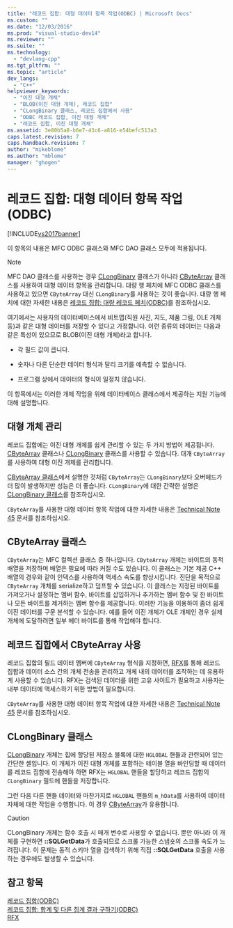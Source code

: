 ```yaml
---
title: "레코드 집합: 대형 데이터 항목 작업(ODBC) | Microsoft Docs"
ms.custom: ""
ms.date: "12/03/2016"
ms.prod: "visual-studio-dev14"
ms.reviewer: ""
ms.suite: ""
ms.technology: 
  - "devlang-cpp"
ms.tgt_pltfrm: ""
ms.topic: "article"
dev_langs: 
  - "C++"
helpviewer_keywords: 
  - "이진 대형 개체"
  - "BLOB(이진 대형 개체), 레코드 집합"
  - "CLongBinary 클래스, 레코드 집합에서 사용"
  - "ODBC 레코드 집합, 이진 대형 개체"
  - "레코드 집합, 이진 대형 개체"
ms.assetid: 3e80b5a8-b6e7-43c6-a816-e54befc513a3
caps.latest.revision: 7
caps.handback.revision: 7
author: "mikeblome"
ms.author: "mblome"
manager: "ghogen"
---
```

# 레코드 집합: 대형 데이터 항목 작업(ODBC)
[!INCLUDE[vs2017banner](../../assembler/inline/includes/vs2017banner.md)]

이 항목의 내용은 MFC ODBC 클래스와 MFC DAO 클래스 모두에 적용됩니다.  
  
> [!NOTE]
>  MFC DAO 클래스를 사용하는 경우 [CLongBinary](../../mfc/reference/clongbinary-class.md) 클래스가 아니라 [CByteArray](../../mfc/reference/cbytearray-class.md) 클래스를 사용하여 대형 데이터 항목을 관리합니다.  대량 행 페치에 MFC ODBC 클래스를 사용하고 있으면 `CByteArray` 대신 `CLongBinary`를 사용하는 것이 좋습니다.  대량 행 페치에 대한 자세한 내용은 [레코드 집합: 대량 레코드 페치\(ODBC\)](../../data/odbc/recordset-fetching-records-in-bulk-odbc.md)를 참조하십시오.  
  
 여기에서는 사용자의 데이터베이스에서 비트맵\(직원 사진, 지도, 제품 그림, OLE 개체 등\)과 같은 대형 데이터를 저장할 수 있다고 가정합니다.  이런 종류의 데이터는 다음과 같은 특성이 있으므로 BLOB\(이진 대형 개체\)라고 합니다.  
  
-   각 필드 값이 큽니다.  
  
-   숫자나 다른 단순한 데이터 형식과 달리 크기를 예측할 수 없습니다.  
  
-   프로그램 상에서 데이터의 형식이 일정치 않습니다.  
  
 이 항목에서는 이러한 개체 작업을 위해 데이터베이스 클래스에서 제공하는 지원 기능에 대해 설명합니다.  
  
##  <a name="_core_managing_large_objects"></a> 대형 개체 관리  
 레코드 집합에는 이진 대형 개체를 쉽게 관리할 수 있는 두 가지 방법이 제공됩니다.  [CByteArray](../../mfc/reference/cbytearray-class.md) 클래스나 [CLongBinary](../../mfc/reference/clongbinary-class.md) 클래스를 사용할 수 있습니다.  대개 `CByteArray`를 사용하여 대형 이진 개체를 관리합니다.  
  
 [CByteArray 클래스](#_core_the_cbytearray_class)에서 설명한 것처럼 `CByteArray`는 `CLongBinary`보다 오버헤드가 더 많이 발생하지만 성능은 더 좋습니다.  `CLongBinary`에 대한 간략한 설명은 [CLongBinary 클래스](#_core_the_clongbinary_class)를 참조하십시오.  
  
 `CByteArray`를 사용한 대형 데이터 항목 작업에 대한 자세한 내용은 [Technical Note 45](../../mfc/tn045-mfc-database-support-for-long-varchar-varbinary.md) 문서를 참조하십시오.  
  
##  <a name="_core_the_cbytearray_class"></a> CByteArray 클래스  
 `CByteArray`는 MFC 컬렉션 클래스 중 하나입니다.  `CByteArray` 개체는 바이트의 동적 배열을 저장하며 배열은 필요에 따라 커질 수도 있습니다.  이 클래스는 기본 제공 C\+\+ 배열의 경우와 같이 인덱스를 사용하여 액세스 속도를 향상시킵니다.  진단을 목적으로 `CByteArray` 개체를 serialize하고 덤프할 수 있습니다.  이 클래스는 지정된 바이트를 가져오거나 설정하는 멤버 함수, 바이트를 삽입하거나 추가하는 멤버 함수 및 한 바이트나 모든 바이트를 제거하는 멤버 함수를 제공합니다.  이러한 기능을 이용하여 좀더 쉽게 이진 데이터를 구문 분석할 수 있습니다.  예를 들어 이진 개체가 OLE 개체인 경우 실제 개체에 도달하려면 일부 헤더 바이트를 통해 작업해야 합니다.  
  
##  <a name="_core_using_cbytearray_in_recordsets"></a> 레코드 집합에서 CByteArray 사용  
 레코드 집합의 필드 데이터 멤버에 `CByteArray` 형식을 지정하면, [RFX](../../data/odbc/record-field-exchange-rfx.md)를 통해 레코드 집합과 데이터 소스 간의 개체 전송을 관리하고 개체 내의 데이터를 조작하는 데 유용하게 사용할 수 있습니다.  RFX는 검색된 데이터를 위한 고유 사이트가 필요하고 사용자는 내부 데이터에 액세스하기 위한 방법이 필요합니다.  
  
 `CByteArray`를 사용한 대형 데이터 항목 작업에 대한 자세한 내용은 [Technical Note 45](../../mfc/tn045-mfc-database-support-for-long-varchar-varbinary.md) 문서를 참조하십시오.  
  
##  <a name="_core_the_clongbinary_class"></a> CLongBinary 클래스  
 [CLongBinary](../../mfc/reference/clongbinary-class.md) 개체는 힙에 할당된 저장소 블록에 대한 `HGLOBAL` 핸들과 관련되어 있는 간단한 셸입니다.  이 개체가 이진 대형 개체를 포함하는 테이블 열을 바인딩할 때 데이터를 레코드 집합에 전송해야 하면 RFX는 `HGLOBAL` 핸들을 할당하고 레코드 집합의 `CLongBinary` 필드에 핸들을 저장합니다.  
  
 그런 다음 다른 핸들 데이터와 마찬가지로 `HGLOBAL` 핸들의 `m_hData`를 사용하여 데이터 자체에 대한 작업을 수행합니다.  이 경우 [CByteArray](../../mfc/reference/cbytearray-class.md)가 유용합니다.  
  
> [!CAUTION]
>  CLongBinary 개체는 함수 호출 시 매개 변수로 사용할 수 없습니다.  뿐만 아니라 이 개체를 구현하면 **::SQLGetData**가 호출되므로 스크롤 가능한 스냅숏의 스크롤 속도가 느려집니다.  이 문제는 동적 스키마 열을 검색하기 위해 직접 **::SQLGetData** 호출을 사용하는 경우에도 발생할 수 있습니다.  
  
## 참고 항목  
 [레코드 집합\(ODBC\)](../../data/odbc/recordset-odbc.md)   
 [레코드 집합: 합계 및 다른 집계 결과 구하기\(ODBC\)](../../data/odbc/recordset-obtaining-sums-and-other-aggregate-results-odbc.md)   
 [RFX](../../data/odbc/record-field-exchange-rfx.md)